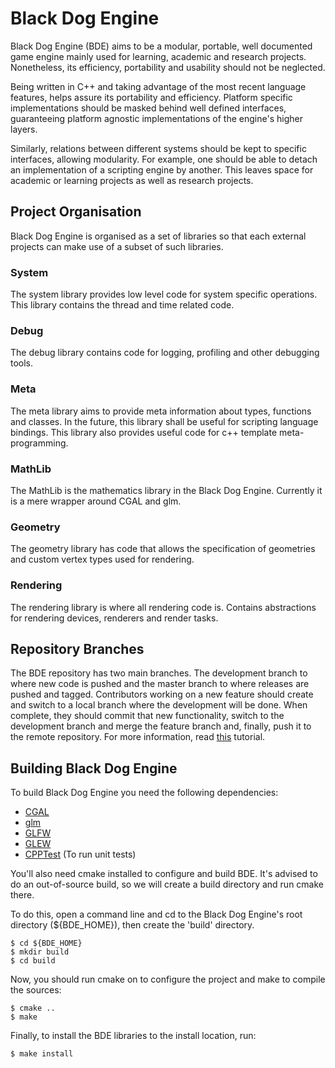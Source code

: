 # Black Dog Engine 

Black Dog Engine (BDE) aims to be a modular, portable, well documented game engine mainly used for learning, academic
and research projects. Nonetheless, its efficiency, portability and usability should not be neglected.

Being written in C++ and taking advantage of the most recent language features, helps assure its portability and
efficiency. Platform specific implementations should be masked behind well defined interfaces, guaranteeing platform
agnostic implementations of the engine's higher layers.

Similarly, relations between different systems should be kept to specific interfaces, allowing modularity. For example,
one should be able to detach an implementation of a scripting engine by another. This leaves space for academic or
learning projects as well as research projects. 

## Project Organisation

Black Dog Engine is organised as a set of libraries so that each external projects can make use of a subset of such
libraries.

### System
The system library provides low level code for system specific operations. This library contains the thread and time
related code. 

### Debug
The debug library contains code for logging, profiling and other debugging tools.

### Meta
The meta library aims to provide meta information about types, functions and classes. In the future, this library shall
be useful for scripting language bindings.
This library also provides useful code for c++ template meta-programming.

### MathLib
The MathLib is the mathematics library in the Black Dog Engine. Currently it is a mere wrapper around CGAL and glm.

### Geometry
The geometry library has code that allows the specification of geometries and custom vertex types used for rendering.

### Rendering
The rendering library is where all rendering code is. Contains abstractions for rendering devices, renderers and render
tasks.

## Repository Branches

The BDE repository has two main branches. The development branch to where new code is pushed and the master branch to
where releases are pushed and tagged. 
Contributors working on a new feature should create and switch to a local branch where the development will be done.
When complete, they should commit that new functionality, switch to the development branch and merge the feature branch
and, finally, push it to the remote repository. 
For more information, read [this](http://nvie.com/posts/a-successful-git-branching-model/) tutorial.

## Building Black Dog Engine

To build Black Dog Engine you need the following dependencies:

* [CGAL](http://www.cgal.org)
* [glm](http://glm.g-truc.net/0.9.6/index.html)
* [GLFW](http://www.glfw.org)
* [GLEW](http://glew.sourceforge.net)
* [CPPTest](http://cpptest.sourceforge.net) (To run unit tests)

You'll also need cmake installed to configure and build BDE. It's advised to do an out-of-source build, so we will create a build directory and run cmake there. 

To do this, open a command line and cd to the Black Dog Engine's root directory (${BDE_HOME}), then create the 'build' directory.

```
$ cd ${BDE_HOME}
$ mkdir build
$ cd build
```

Now, you should run cmake on to configure the project and make to compile the sources:

```
$ cmake ..
$ make
```

Finally, to install the BDE libraries to the install location, run:

```
$ make install
```
